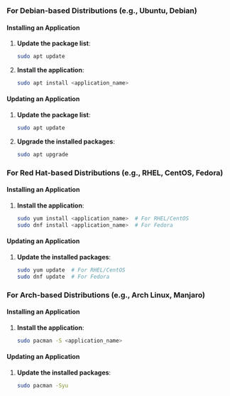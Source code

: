 ### For Debian-based Distributions (e.g., Ubuntu, Debian)

#### Installing an Application

1. **Update the package list**:
   ```bash
   sudo apt update
   ```
2. **Install the application**:
   ```bash
   sudo apt install <application_name>
   ```

#### Updating an Application

1. **Update the package list**:
   ```bash
   sudo apt update
   ```
2. **Upgrade the installed packages**:
   ```bash
   sudo apt upgrade
   ```

### For Red Hat-based Distributions (e.g., RHEL, CentOS, Fedora)

#### Installing an Application

1. **Install the application**:
   ```bash
   sudo yum install <application_name>  # For RHEL/CentOS
   sudo dnf install <application_name>  # For Fedora
   ```

#### Updating an Application

1. **Update the installed packages**:
   ```bash
   sudo yum update  # For RHEL/CentOS
   sudo dnf update  # For Fedora
   ```

### For Arch-based Distributions (e.g., Arch Linux, Manjaro)

#### Installing an Application

1. **Install the application**:
   ```bash
   sudo pacman -S <application_name>
   ```

#### Updating an Application

1. **Update the installed packages**:
   ```bash
   sudo pacman -Syu
   ```

